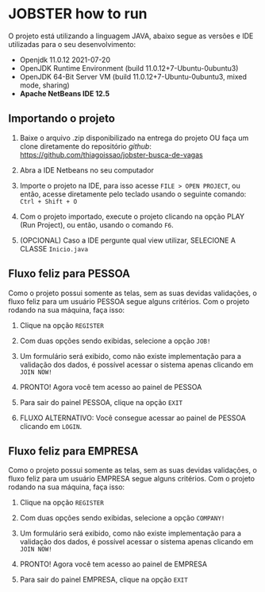 # JOBSTER how to run

O projeto está utilizando a linguagem JAVA, abaixo segue as versões e IDE utilizadas para o seu desenvolvimento:

- Openjdk 11.0.12 2021-07-20
- OpenJDK Runtime Environment (build 11.0.12+7-Ubuntu-0ubuntu3)
- OpenJDK 64-Bit Server VM (build 11.0.12+7-Ubuntu-0ubuntu3, mixed mode, sharing)
- **Apache NetBeans IDE 12.5**

## Importando o projeto

1. Baixe o arquivo .zip disponibilizado na entrega do projeto OU faça um clone diretamente do repositório _github_: <https://github.com/thiagoissao/jobster-busca-de-vagas>

2. Abra a IDE Netbeans no seu computador

3. Importe o projeto na IDE, para isso acesse `FILE > OPEN PROJECT`, ou então, acesse diretamente pelo teclado usando o seguinte comando: `Ctrl + Shift + O`

4. Com o projeto importado, execute o projeto clicando na opção PLAY (Run Project), ou então, usando o comando `F6`.

5. (OPCIONAL) Caso a IDE pergunte qual view utilizar, SELECIONE A CLASSE `Inicio.java`

## Fluxo feliz para PESSOA

Como o projeto possui somente as telas, sem as suas devidas validações, o fluxo feliz para um usuário PESSOA segue alguns critérios. Com o projeto rodando na sua máquina, faça isso:

1. Clique na opção `REGISTER`

2. Com duas opções sendo exibidas, selecione a opção `JOB!`

3. Um formulário será exibido, como não existe implementação para a validação dos dados, é possível acessar o sistema apenas clicando em `JOIN NOW!`

4. PRONTO! Agora você tem acesso ao painel de PESSOA

5. Para sair do painel PESSOA, clique na opção `EXIT`

6. FLUXO ALTERNATIVO: Você consegue acessar ao painel de PESSOA clicando em `LOGIN`.

## Fluxo feliz para EMPRESA

Como o projeto possui somente as telas, sem as suas devidas validações, o fluxo feliz para um usuário EMPRESA segue alguns critérios. Com o projeto rodando na sua máquina, faça isso:

1. Clique na opção `REGISTER`

2. Com duas opções sendo exibidas, selecione a opção `COMPANY!`

3. Um formulário será exibido, como não existe implementação para a validação dos dados, é possível acessar o sistema apenas clicando em `JOIN NOW!`

4. PRONTO! Agora você tem acesso ao painel de EMPRESA

5. Para sair do painel EMPRESA, clique na opção `EXIT`

